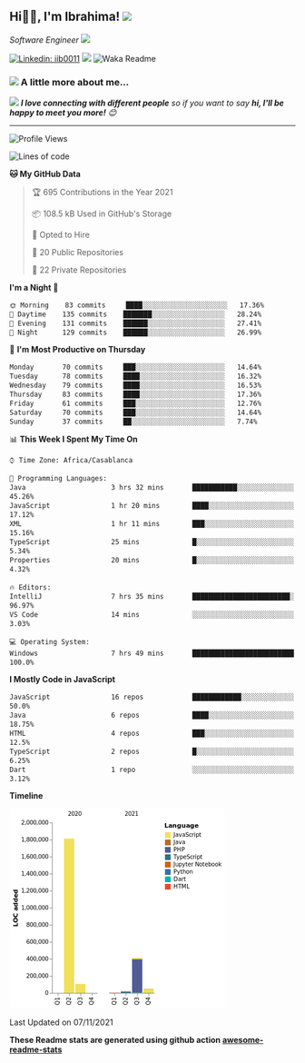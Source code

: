 <h2>Hi🙏🏻, I'm Ibrahima! <img src="https://media.giphy.com/media/12oufCB0MyZ1Go/giphy.gif" width="50"></h2>
<p><em>Software Engineer <img src="https://media.giphy.com/media/WUlplcMpOCEmTGBtBW/giphy.gif" width="30"> 
</em></p>


[![Linkedin: iib0011](https://img.shields.io/badge/-iib0011-blue?style=flat-square&logo=Linkedin&logoColor=white&link=https://www.linkedin.com/in/iib0011/)](https://www.linkedin.com/in/iib0011/)
![](https://visitor-badge.glitch.me/badge?page_id=iib0011)
![Waka Readme](https://github.com/iib0011/iib0011/workflows/Waka%20Readme/badge.svg)


### <img src="https://media.giphy.com/media/VgCDAzcKvsR6OM0uWg/giphy.gif" width="50"> A little more about me...  


<img src="https://media.giphy.com/media/LnQjpWaON8nhr21vNW/giphy.gif" width="60"> <em><b>I love connecting with different people</b> so if you want to say <b>hi, I'll be happy to meet you more!</b> 😊</em>

---
<!--START_SECTION:waka-->
![Profile Views](http://img.shields.io/badge/Profile%20Views-1-blue)

![Lines of code](https://img.shields.io/badge/From%20Hello%20World%20I%27ve%20Written-2.4%20million%20lines%20of%20code-blue)

**🐱 My GitHub Data** 

> 🏆 695 Contributions in the Year 2021
 > 
> 📦 108.5 kB Used in GitHub's Storage 
 > 
> 💼 Opted to Hire
 > 
> 📜 20 Public Repositories 
 > 
> 🔑 22 Private Repositories  
 > 
**I'm a Night 🦉** 

```text
🌞 Morning    83 commits     ████░░░░░░░░░░░░░░░░░░░░░   17.36% 
🌆 Daytime    135 commits    ███████░░░░░░░░░░░░░░░░░░   28.24% 
🌃 Evening    131 commits    ██████░░░░░░░░░░░░░░░░░░░   27.41% 
🌙 Night      129 commits    ██████░░░░░░░░░░░░░░░░░░░   26.99%

```
📅 **I'm Most Productive on Thursday** 

```text
Monday       70 commits     ███░░░░░░░░░░░░░░░░░░░░░░   14.64% 
Tuesday      78 commits     ████░░░░░░░░░░░░░░░░░░░░░   16.32% 
Wednesday    79 commits     ████░░░░░░░░░░░░░░░░░░░░░   16.53% 
Thursday     83 commits     ████░░░░░░░░░░░░░░░░░░░░░   17.36% 
Friday       61 commits     ███░░░░░░░░░░░░░░░░░░░░░░   12.76% 
Saturday     70 commits     ███░░░░░░░░░░░░░░░░░░░░░░   14.64% 
Sunday       37 commits     ██░░░░░░░░░░░░░░░░░░░░░░░   7.74%

```


📊 **This Week I Spent My Time On** 

```text
⌚︎ Time Zone: Africa/Casablanca

💬 Programming Languages: 
Java                     3 hrs 32 mins       ███████████░░░░░░░░░░░░░░   45.26% 
JavaScript               1 hr 20 mins        ████░░░░░░░░░░░░░░░░░░░░░   17.12% 
XML                      1 hr 11 mins        ███░░░░░░░░░░░░░░░░░░░░░░   15.16% 
TypeScript               25 mins             █░░░░░░░░░░░░░░░░░░░░░░░░   5.34% 
Properties               20 mins             █░░░░░░░░░░░░░░░░░░░░░░░░   4.32%

🔥 Editors: 
IntelliJ                 7 hrs 35 mins       ████████████████████████░   96.97% 
VS Code                  14 mins             ░░░░░░░░░░░░░░░░░░░░░░░░░   3.03%

💻 Operating System: 
Windows                  7 hrs 49 mins       █████████████████████████   100.0%

```

**I Mostly Code in JavaScript** 

```text
JavaScript               16 repos            ████████████░░░░░░░░░░░░░   50.0% 
Java                     6 repos             ████░░░░░░░░░░░░░░░░░░░░░   18.75% 
HTML                     4 repos             ███░░░░░░░░░░░░░░░░░░░░░░   12.5% 
TypeScript               2 repos             █░░░░░░░░░░░░░░░░░░░░░░░░   6.25% 
Dart                     1 repo              ░░░░░░░░░░░░░░░░░░░░░░░░░   3.12%

```


**Timeline**

![Chart not found](https://raw.githubusercontent.com/iib0011/iib0011/master/charts/bar_graph.png) 


 Last Updated on 07/11/2021
<!--END_SECTION:waka-->

**These Readme stats are generated using github action [awesome-readme-stats](https://github.com/iib0011/waka-readme-stats)**
